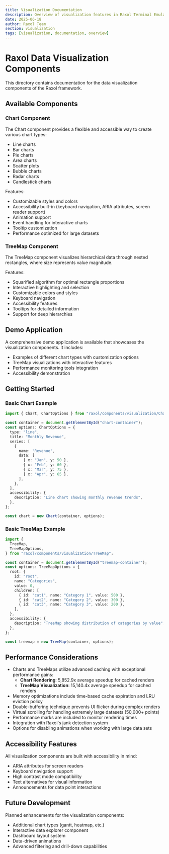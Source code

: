 ```yaml
---
title: Visualization Documentation
description: Overview of visualization features in Raxol Terminal Emulator
date: 2025-06-18
author: Raxol Team
section: visualization
tags: [visualization, documentation, overview]
---
```


# Raxol Data Visualization Components

This directory contains documentation for the data visualization components of the Raxol framework.

## Available Components

### Chart Component

The Chart component provides a flexible and accessible way to create various chart types:

- Line charts
- Bar charts
- Pie charts
- Area charts
- Scatter plots
- Bubble charts
- Radar charts
- Candlestick charts

Features:

- Customizable styles and colors
- Accessibility built-in (keyboard navigation, ARIA attributes, screen reader support)
- Animation support
- Event handling for interactive charts
- Tooltip customization
- Performance optimized for large datasets

### TreeMap Component

The TreeMap component visualizes hierarchical data through nested rectangles, where size represents value magnitude.

Features:

- Squarified algorithm for optimal rectangle proportions
- Interactive highlighting and selection
- Customizable colors and styles
- Keyboard navigation
- Accessibility features
- Tooltips for detailed information
- Support for deep hierarchies

## Demo Application

A comprehensive demo application is available that showcases the visualization components. It includes:

- Examples of different chart types with customization options
- TreeMap visualizations with interactive features
- Performance monitoring tools integration
- Accessibility demonstration

## Getting Started

### Basic Chart Example

```typescript
import { Chart, ChartOptions } from "raxol/components/visualization/Chart";

const container = document.getElementById("chart-container");
const options: ChartOptions = {
  type: "line",
  title: "Monthly Revenue",
  series: [
    {
      name: "Revenue",
      data: [
        { x: "Jan", y: 50 },
        { x: "Feb", y: 60 },
        { x: "Mar", y: 75 },
        { x: "Apr", y: 65 },
      ],
    },
  ],
  accessibility: {
    description: "Line chart showing monthly revenue trends",
  },
};

const chart = new Chart(container, options);
```

### Basic TreeMap Example

```typescript
import {
  TreeMap,
  TreeMapOptions,
} from "raxol/components/visualization/TreeMap";

const container = document.getElementById("treemap-container");
const options: TreeMapOptions = {
  root: {
    id: "root",
    name: "Categories",
    value: 0,
    children: [
      { id: "cat1", name: "Category 1", value: 500 },
      { id: "cat2", name: "Category 2", value: 300 },
      { id: "cat3", name: "Category 3", value: 200 },
    ],
  },
  accessibility: {
    description: "TreeMap showing distribution of categories by value",
  },
};

const treemap = new TreeMap(container, options);
```

## Performance Considerations

- Charts and TreeMaps utilize advanced caching with exceptional performance gains:
  - **Chart Rendering**: 5,852.9x average speedup for cached renders
  - **TreeMap Visualization**: 15,140.4x average speedup for cached renders
- Memory optimizations include time-based cache expiration and LRU eviction policy
- Double-buffering technique prevents UI flicker during complex renders
- Virtual scrolling for handling extremely large datasets (50,000+ points)
- Performance marks are included to monitor rendering times
- Integration with Raxol's jank detection system
- Options for disabling animations when working with large data sets

## Accessibility Features

All visualization components are built with accessibility in mind:

- ARIA attributes for screen readers
- Keyboard navigation support
- High contrast mode compatibility
- Text alternatives for visual information
- Announcements for data point interactions

## Future Development

Planned enhancements for the visualization components:

- Additional chart types (gantt, heatmap, etc.)
- Interactive data explorer component
- Dashboard layout system
- Data-driven animations
- Advanced filtering and drill-down capabilities
